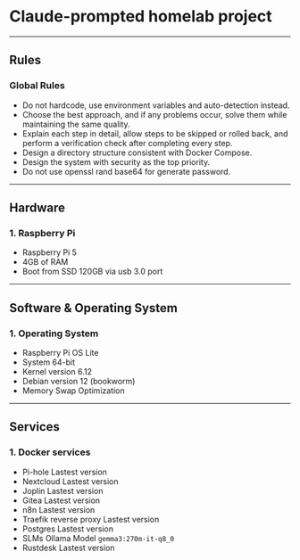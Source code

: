 # Claude-prompted homelab project

---

## Rules

### Global Rules
  - Do not hardcode, use environment variables and auto-detection instead.
  - Choose the best approach, and if any problems occur, solve them while maintaining the same quality.
  - Explain each step in detail, allow steps to be skipped or rolled back, and perform a verification check after completing every step.
  - Design a directory structure consistent with Docker Compose.
  - Design the system with security as the top priority.
  - Do not use openssl rand base64 for generate password.

---

## Hardware

### 1. Raspberry Pi
  - Raspberry Pi 5
  - 4GB of RAM
  - Boot from SSD 120GB via usb 3.0 port

---

## Software & Operating System

### 1. Operating System
  - Raspberry Pi OS Lite
  - System 64-bit
  - Kernel version 6.12
  - Debian version 12 (bookworm)
  - Memory Swap Optimization

---

## Services

### 1. Docker services
  - Pi-hole Lastest version
  - Nextcloud Lastest version
  - Joplin Lastest version
  - Gitea Lastest version
  - n8n Lastest version
  - Traefik reverse proxy Lastest version
  - Postgres Lastest version
  - SLMs Ollama Model `gemma3:270m-it-q8_0`
  - Rustdesk Lastest version

